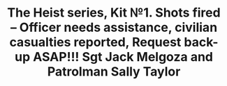 ---
layout: product
title: "The Heist series, Kit №1. Shots fired – Officer needs assistance, civilian casualties reported, Request back-up ASAP!!! Sgt Jack Melgoza and Patrolman Sally Taylor      "
price: "1400" 
desc: "1/24 Figura"
img_path: "/assets/img/MBLTD24064.jpg"
brand: "MasterBox"
available: false
special_offer: false
new: false
soon: false
cat: "010000"
subcat: "015300"
subsubcat: "0N/A"
sifra: "MBLTD24064"
popular: false
---